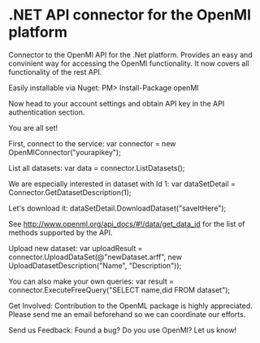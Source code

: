 # .NET API connector for the OpenMl platform

Connector to the OpenMl API for the .Net platform. Provides an easy and convinient way for accessing the OpenMl functionality.
It now covers all functionality of the rest API.

Easily installable via Nuget:
PM> Install-Package openMl

Now head to your account settings and obtain API key in the API authentication section.

You are all set!

First, connect to the service:
var connector = new OpenMlConnector("yourapikey");</br>

List all datasets:
var data = connector.ListDatasets();</br>

We are especially interested in dataset with Id 1:
var dataSetDetail = Connector.GetDatasetDescription(1);</br>

Let's download it:
dataSetDetail.DownloadDataset("saveItHere");</br>

See http://www.openml.org/api_docs/#!/data/get_data_id for the list of methods supported by the API.

Upload new dataset:
var uploadResult = connector.UploadDataSet(@"newDataset.arff",
                new UploadDatasetDescription("Name", "Description"));

You can also make your own queries:
var result = connector.ExecuteFreeQuery("SELECT name,did FROM dataset");

Get Involved:
Contribution to the OpenML package is highly appreciated. 
Please send me an email beforehand so we can coordinate our efforts.


Send us Feedback:
Found a bug? Do you use OpenMl? Let us know! 
